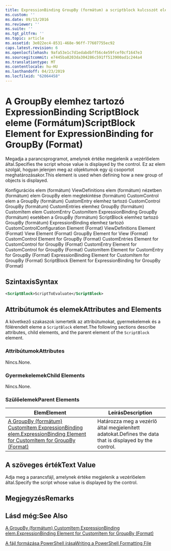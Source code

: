```yaml
---
title: ExpressionBinding GroupBy (formátum) a scriptblock kulcsszót eleme |} A Microsoft Docs
ms.custom: ''
ms.date: 09/13/2016
ms.reviewer: ''
ms.suite: ''
ms.tgt_pltfrm: ''
ms.topic: article
ms.assetid: 3e022ec4-8531-468e-96ff-77607755ec92
caps.latest.revision: 6
ms.openlocfilehash: 9afa53e1c7d1edabdbff56c4e59fcef0cf1647e3
ms.sourcegitcommit: e7445ba8203da304286c591ff513900ad1c244a4
ms.translationtype: MT
ms.contentlocale: hu-HU
ms.lasthandoff: 04/23/2019
ms.locfileid: "62064458"
---
```

# <a name="scriptblock-element-for-expressionbinding-for-groupby-format"></a><span data-ttu-id="35bb3-102">A GroupBy elemhez tartozó ExpressionBinding ScriptBlock eleme (Formátum)</span><span class="sxs-lookup"><span data-stu-id="35bb3-102">ScriptBlock Element for ExpressionBinding for GroupBy (Format)</span></span>

<span data-ttu-id="35bb3-103">Megadja a parancsprogramot, amelynek értéke megjelenik a vezérlőelem által.</span><span class="sxs-lookup"><span data-stu-id="35bb3-103">Specifies the script whose value is displayed by the control.</span></span> <span data-ttu-id="35bb3-104">Ez az elem szolgál, hogyan jelenjen meg az objektumok egy új csoportot meghatározásakor.</span><span class="sxs-lookup"><span data-stu-id="35bb3-104">This element is used when defining how a new group of objects is displayed.</span></span>

<span data-ttu-id="35bb3-105">Konfigurációs elem (formátum) ViewDefinitions elem (formátum) nézetben (formátum) elem GroupBy elem megtekintése (formátum) CustomControl elem a GroupBy (formátum) CustomEntry elemhez tartozó CustomControl GroupBy (formátum) CustomEntries elemhez GroupBy (formátum) CustomItem elem CustomEntry CustomItem ExpressionBinding GroupBy (formátum) esetében a GroupBy (formátum) ScriptBlock elemhez tartozó GroupBy (formátum) ExpressionBinding elemhez tartozó CustomControl</span><span class="sxs-lookup"><span data-stu-id="35bb3-105">Configuration Element (Format) ViewDefinitions Element (Format) View Element (Format) GroupBy Element for View (Format) CustomControl Element for GroupBy (Format) CustomEntries Element for CustomControl for GroupBy (Format) CustomEntry Element for CustomControl for GroupBy (Format) CustomItem Element for CustomEntry for GroupBy (Format) ExpressionBinding Element for CustomItem for GroupBy (Format) ScriptBlock Element for ExpressionBinding for GroupBy (Format)</span></span>

## <a name="syntax"></a><span data-ttu-id="35bb3-106">Szintaxis</span><span class="sxs-lookup"><span data-stu-id="35bb3-106">Syntax</span></span>

```xml
<ScriptBlock>ScriptToEvaluate</ScriptBlock>
```

## <a name="attributes-and-elements"></a><span data-ttu-id="35bb3-107">Attribútumok és elemek</span><span class="sxs-lookup"><span data-stu-id="35bb3-107">Attributes and Elements</span></span>

<span data-ttu-id="35bb3-108">A következő szakaszok ismertetik az attribútumokat, gyermekelemek és a fölérendelt eleme a `ScriptBlock` elemet.</span><span class="sxs-lookup"><span data-stu-id="35bb3-108">The following sections describe attributes, child elements, and the parent element of the `ScriptBlock` element.</span></span>

### <a name="attributes"></a><span data-ttu-id="35bb3-109">Attribútumok</span><span class="sxs-lookup"><span data-stu-id="35bb3-109">Attributes</span></span>

<span data-ttu-id="35bb3-110">Nincs.</span><span class="sxs-lookup"><span data-stu-id="35bb3-110">None.</span></span>

### <a name="child-elements"></a><span data-ttu-id="35bb3-111">Gyermekelemek</span><span class="sxs-lookup"><span data-stu-id="35bb3-111">Child Elements</span></span>

<span data-ttu-id="35bb3-112">Nincs.</span><span class="sxs-lookup"><span data-stu-id="35bb3-112">None.</span></span>

### <a name="parent-elements"></a><span data-ttu-id="35bb3-113">Szülőelemek</span><span class="sxs-lookup"><span data-stu-id="35bb3-113">Parent Elements</span></span>

|<span data-ttu-id="35bb3-114">Elem</span><span class="sxs-lookup"><span data-stu-id="35bb3-114">Element</span></span>|<span data-ttu-id="35bb3-115">Leírás</span><span class="sxs-lookup"><span data-stu-id="35bb3-115">Description</span></span>|
|-------------|-----------------|
|[<span data-ttu-id="35bb3-116">A GroupBy (formátum) CustomItem ExpressionBinding elem.</span><span class="sxs-lookup"><span data-stu-id="35bb3-116">ExpressionBinding Element for CustomItem for GroupBy (Format)</span></span>](./expressionbinding-element-for-customitem-for-groupby-format.md)|<span data-ttu-id="35bb3-117">Határozza meg a vezérlő által megjelenített adatokat.</span><span class="sxs-lookup"><span data-stu-id="35bb3-117">Defines the data that is displayed by the control.</span></span>|

## <a name="text-value"></a><span data-ttu-id="35bb3-118">A szöveges érték</span><span class="sxs-lookup"><span data-stu-id="35bb3-118">Text Value</span></span>

<span data-ttu-id="35bb3-119">Adja meg a parancsfájl, amelynek értéke megjelenik a vezérlőelem által.</span><span class="sxs-lookup"><span data-stu-id="35bb3-119">Specify the script whose value is displayed by the control.</span></span>

## <a name="remarks"></a><span data-ttu-id="35bb3-120">Megjegyzés</span><span class="sxs-lookup"><span data-stu-id="35bb3-120">Remarks</span></span>

## <a name="see-also"></a><span data-ttu-id="35bb3-121">Lásd még:</span><span class="sxs-lookup"><span data-stu-id="35bb3-121">See Also</span></span>

[<span data-ttu-id="35bb3-122">A GroupBy (formátum) CustomItem ExpressionBinding elem.</span><span class="sxs-lookup"><span data-stu-id="35bb3-122">ExpressionBinding Element for CustomItem for GroupBy (Format)</span></span>](./expressionbinding-element-for-customitem-for-groupby-format.md)

[<span data-ttu-id="35bb3-123">A fájl formázása PowerShell írása</span><span class="sxs-lookup"><span data-stu-id="35bb3-123">Writing a PowerShell Formatting File</span></span>](./writing-a-powershell-formatting-file.md)

